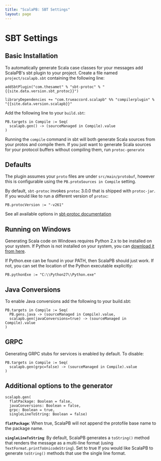 ```yaml
---
title: "ScalaPB: SBT Settings"
layout: page
---
```


# SBT Settings

## Basic Installation

To automatically generate Scala case classes for your messages add ScalaPB's
sbt plugin to your project. Create a file named `project/scalapb.sbt`
containing the following line:

    addSbtPlugin("com.thesamet" % "sbt-protoc" % "{{site.data.version.sbt_protoc}}")

    libraryDependencies += "com.trueaccord.scalapb" %% "compilerplugin" % "{{site.data.version.scalapb}}"

Add the following line to your `build.sbt`:

    PB.targets in Compile := Seq(
      scalapb.gen() -> (sourceManaged in Compile).value
    )

Running the `compile` command in sbt will both generate Scala sources from
your protos and compile them. If you just want to generate Scala sources for
your protocol buffers without compiling them, run `protoc-generate`

## Defaults

The plugin assumes your `proto` files are under `src/main/protobuf`,
however this is configurable using the `PB.protoSources in Compile` setting.

By default, `sbt-protoc` invokes `protoc` 3.0.0 that is shipped with `protoc-jar`.
If you would like to run a different version of `protoc`:

    PB.protocVersion := "-v261"

See all available options in [sbt-protoc documentation](https://github.com/thesamet/sbt-protoc)

## Running on Windows

Generating Scala code on Windows requires Python 2.x to be installed on your
system.  If Python is not installed on your system, you can [download it from
here](https://www.python.org/downloads/windows/).

If Python.exe can be found in your PATH, then ScalaPB should just work.  If
not, you can set the location of the Python executable explicitly:

    PB.pythonExe := "C:\\Python27\\Python.exe"

## Java Conversions

To enable Java conversions add the following to your build.sbt:

    PB.targets in Compile := Seq(
      PB.gens.java -> (sourceManaged in Compile).value,
      scalapb.gen(javaConversions=true) -> (sourceManaged in Compile).value
    )

## GRPC

Generating GRPC stubs for services is enabled by default. To disable:

    PB.targets in Compile := Seq(
      scalapb.gen(grpc=false) -> (sourceManaged in Compile).value
    )

## Additional options to the generator

```
scalapb.gen(
  flatPackage: Boolean = false,
  javaConversions: Boolean = false,
  grpc: Boolean = true,
  singleLineToString: Boolean = false)
```

**`flatPackage`**: When true, ScalaPB will not append the protofile base name
to the package name.

**`singleLineToString`**: By default, ScalaPB generates a `toString()` method
that renders the message as a multi-line format (using `TextFormat.printToUnicodeString`).
Set to true If you would like ScalaPB to generate `toString()` methods that use the single line
format.
